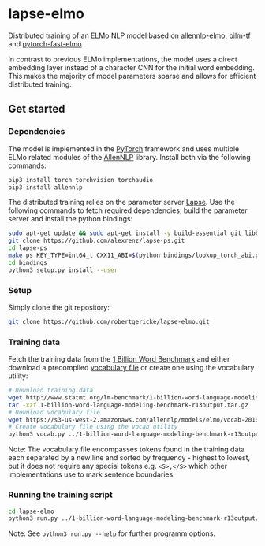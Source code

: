 # lapse-elmo
Distributed training of an ELMo NLP model based on [allennlp-elmo](https://github.com/allenai/allennlp/blob/master/allennlp/modules/elmo.py), [bilm-tf](https://github.com/allenai/bilm-tf) and [pytorch-fast-elmo](https://github.com/huntzhan/pytorch-fast-elmo).

In contrast to previous ELMo implementations, the model uses a direct embedding layer instead of a character CNN for the initial word embedding. This makes the majority of model parameters sparse and allows for efficient distributed training.

## Get started
### Dependencies
The model is implemented in the [PyTorch](https://pytorch.org/) framework and uses multiple ELMo related modules of the [AllenNLP](https://allennlp.org/) library. Install both via the following commands:
```bash
pip3 install torch torchvision torchaudio
pip3 install allennlp
```

The distributed training relies on the parameter server [Lapse](https://github.com/alexrenz/lapse-ps). Use the following commands to fetch required dependencies, build the parameter server and install the python bindings:
```bash
sudo apt-get update && sudo apt-get install -y build-essential git libboost-all-dev
git clone https://github.com/alexrenz/lapse-ps.git
cd lapse-ps
make ps KEY_TYPE=int64_t CXX11_ABI=$(python bindings/lookup_torch_abi.py) DEPS_PATH=$(pwd)/deps_bindings
cd bindings
python3 setup.py install --user
```

### Setup
Simply clone the git repository:
```bash
git clone https://github.com/robertgericke/lapse-elmo.git
```
### Training data
Fetch the training data from the [1 Billion Word Benchmark](http://www.statmt.org/lm-benchmark/) and either download a precompiled [vocabulary file](https://s3-us-west-2.amazonaws.com/allennlp/models/elmo/vocab-2016-09-10.txt) or create one using the vocabulary utility:
```bash
# Download training data
wget http://www.statmt.org/lm-benchmark/1-billion-word-language-modeling-benchmark-r13output.tar.gz
tar -xzf 1-billion-word-language-modeling-benchmark-r13output.tar.gz
# Download vocabulary file
wget https://s3-us-west-2.amazonaws.com/allennlp/models/elmo/vocab-2016-09-10.txt
# Create vocabulary file using the vocab utility
python3 vocab.py ../1-billion-word-language-modeling-benchmark-r13output/training-monolingual.tokenized.shuffled/
```

Note: The vocabulary file encompasses tokens found in the training data each separated by a new line and sorted by frequency - highest to lowest, but it does not require any special tokens e.g. `<S>,</S>` which other implementations use to mark sentence boundaries.

### Running the training script
```bash
cd lapse-elmo
python3 run.py ../1-billion-word-language-modeling-benchmark-r13output/training-monolingual.tokenized.shuffled/ ../vocab-2016-09-10.txt
```

Note: See `python3 run.py --help` for further programm options.
